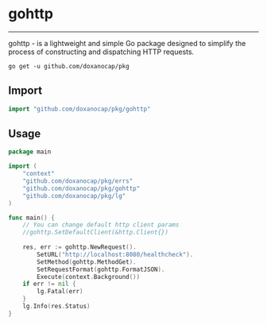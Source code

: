 # gohttp
___
gohttp -  is a lightweight and simple Go package designed to simplify the process of constructing and dispatching HTTP requests.

```shell
go get -u github.com/doxanocap/pkg
```

## Import
```go
import "github.com/doxanocap/pkg/gohttp"
```

## Usage
```go
package main

import (
	"context"
	"github.com/doxanocap/pkg/errs"
	"github.com/doxanocap/pkg/gohttp"
	"github.com/doxanocap/pkg/lg"
)

func main() {
	// You can change default http client params
	//gohttp.SetDefaultClient(&http.Client{})
	
	res, err := gohttp.NewRequest().
		SetURL("http://localhost:8080/healthcheck").
		SetMethod(gohttp.MethodGet).
		SetRequestFormat(gohttp.FormatJSON).
		Execute(context.Background())
	if err != nil {
		lg.Fatal(err)
	}
	lg.Info(res.Status)
}
```